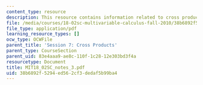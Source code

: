 ```yaml
---
content_type: resource
description: This resource contains information related to cross product.
file: /media/courses/18-02sc-multivariable-calculus-fall-2010/38b6892f5294ed562cf3dedaf5b99ba4_MIT18_02SC_notes_3.pdf
file_type: application/pdf
learning_resource_types: []
ocw_type: OCWFile
parent_title: 'Session 7: Cross Products'
parent_type: CourseSection
parent_uid: 83e4aaa9-ae8c-110f-1c28-12e303bd3f4a
resourcetype: Document
title: MIT18_02SC_notes_3.pdf
uid: 38b6892f-5294-ed56-2cf3-dedaf5b99ba4
---
```

